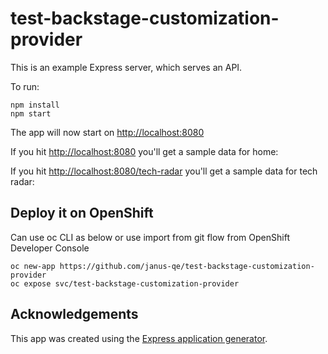 # test-backstage-customization-provider

This is an example Express server, which serves an API.

To run:

    npm install
    npm start

The app will now start on <http://localhost:8080>

If you hit <http://localhost:8080> you'll get a sample data for home:

If you hit <http://localhost:8080/tech-radar> you'll get a sample data for tech radar:

## Deploy it on OpenShift

Can use oc CLI as below or use import from git flow from OpenShift Developer Console

    oc new-app https://github.com/janus-qe/test-backstage-customization-provider
    oc expose svc/test-backstage-customization-provider

## Acknowledgements

This app was created using the [Express application generator][expressgen].

[express]: https://expressjs.com/
[expressgen]: https://expressjs.com/en/starter/generator.html
